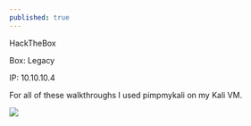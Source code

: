 ```yaml
---
published: true
---
```

HackTheBox

Box: Legacy

IP: 10.10.10.4

For all of these walkthroughs I used pimpmykali on my Kali VM.

![]({{site.baseurl}}/https://avatars.githubusercontent.com/u/61202417?s=460&u=339dca216a46f1e7cd20ceb5914dc934b44f213f&v=4)
